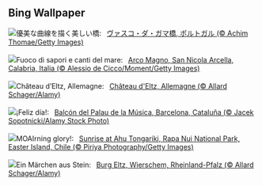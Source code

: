 ## Bing Wallpaper
![](https://www.bing.com/th?id=OHR.BridgeLisbon_JA-JP2510109081_UHD.jpg&w=1000)優美な曲線を描く美しい橋:&nbsp;&ensp;[ヴァスコ・ダ・ガマ橋, ポルトガル (© Achim Thomae/Getty Images)](https://www.bing.com/th?id=OHR.BridgeLisbon_JA-JP2510109081_UHD.jpg)
<br><br/>
![](https://www.bing.com/th?id=OHR.CalabriaPeperoncino_IT-IT5208415155_UHD.jpg&w=1000)Fuoco di sapori e canti del mare:&nbsp;&ensp;[Arco Magno, San Nicola Arcella, Calabria, Italia (© Alessio de Cicco/Moment/Getty Images)](https://www.bing.com/th?id=OHR.CalabriaPeperoncino_IT-IT5208415155_UHD.jpg)
<br><br/>
![](https://www.bing.com/th?id=OHR.EltzCastle_FR-FR9929668826_UHD.jpg&w=1000)Château d’Eltz, Allemagne:&nbsp;&ensp;[Château d'Eltz, Allemagne (© Allard Schager/Alamy)](https://www.bing.com/th?id=OHR.EltzCastle_FR-FR9929668826_UHD.jpg)
<br><br/>
![](https://www.bing.com/th?id=OHR.BarcelonaCataloniaDay_ES-ES6860997474_UHD.jpg&w=1000)¡Feliz día!:&nbsp;&ensp;[Balcón del Palau de la Música, Barcelona, Cataluña (© Jacek Sopotnicki/Alamy Stock Photo)](https://www.bing.com/th?id=OHR.BarcelonaCataloniaDay_ES-ES6860997474_UHD.jpg)
<br><br/>
![](https://www.bing.com/th?id=OHR.RapaNuiSunrise_EN-GB5251109643_UHD.jpg&w=1000)MOAIrning glory!:&nbsp;&ensp;[Sunrise at Ahu Tongariki, Rapa Nui National Park, Easter Island, Chile (© Piriya Photography/Getty Images)](https://www.bing.com/th?id=OHR.RapaNuiSunrise_EN-GB5251109643_UHD.jpg)
<br><br/>
![](https://www.bing.com/th?id=OHR.EltzCastle_DE-DE9717708394_UHD.jpg&w=1000)Ein Märchen aus Stein:&nbsp;&ensp;[Burg Eltz, Wierschem, Rheinland-Pfalz (© Allard Schager/Alamy)](https://www.bing.com/th?id=OHR.EltzCastle_DE-DE9717708394_UHD.jpg)
<br><br/>
